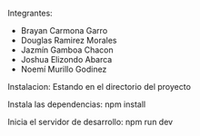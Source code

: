 Integrantes: 
+ Brayan Carmona Garro
+ Douglas Ramirez Morales
+ Jazmín Gamboa Chacon
+ Joshua Elizondo Abarca
+ Noemí Murillo Godinez

Instalacion:
Estando en el directorio del proyecto

Instala las dependencias:
npm install

Inicia el servidor de desarrollo:
npm run dev
